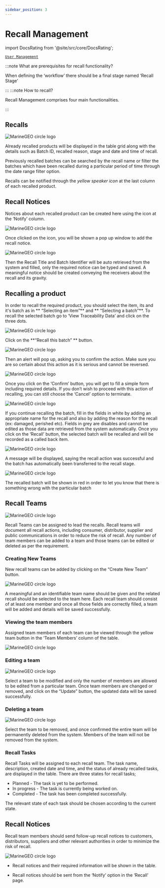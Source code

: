 ```yaml
---
sidebar_position: 3
---
```


# Recall Management
import DocsRating from '@site/src/core/DocsRating';

[`User Management`](../TracifiedAdmin/userMangement)



:::note What are prerequisites for recall functionality?

When defining the ‘workflow’ there should be a final stage named ‘Recall Stage’ 	

:::
:::note How to recall?

Recall Management comprises four main functionalities. 

:::



## Recalls

![MarineGEO circle logo](../../static/img/insights10.png "MarineGEO logo")

Already recalled products will be displayed in the table grid along with the details such as Batch ID, recalled reason, stage and date and time of recall. 

Previously recalled batches can be searched by the recall name or filter the batches which have been recalled during a particular period of time through the date range filter option. 

Recalls can be notified through the *yellow speaker icon* at the last column of each recalled product. 



## Recall Notices

Notices about each recalled product can be created here using the icon at the ‘Notify’ column. 

![MarineGEO circle logo](../../static/img/insights11.png "MarineGEO logo")



Once clicked on the icon, you will be shown a pop up window to add the recall notice.


![MarineGEO circle logo](../../static/img/insights12.png "MarineGEO logo")


Then the Recall Title and Batch Identifier will be auto retrieved from the system and filled, only the required notice can be typed and saved.
A meaningful notice should be created conveying the receivers about the recall and its gravity. 



## Recalling a product

In order to recall the required product, you should select the item, its and it's batch as in ** “Selecting an item”** and ** “Selecting a batch”**. To recall the selected batch go to ‘View Traceability Data’ and click on the three dots.

![MarineGEO circle logo](../../static/img/insights13.png "MarineGEO logo")

Click on the **“Recall this batch” ** button.

![MarineGEO circle logo](../../static/img/insights40.png "MarineGEO logo")


Then an alert will pop up, asking you to confirm the action. 
Make sure you are so certain about this action as it is serious and cannot be reversed. 


![MarineGEO circle logo](../../static/img/insights15.png "MarineGEO logo")


Once you click on the ‘Confirm’ button, you will get to fill a simple form including required details. 
If you don’t wish to proceed with this action of recalling, you can still choose the ‘Cancel’ option to terminate. 


![MarineGEO circle logo](../../static/img/insights16.png "MarineGEO logo")


If you continue recalling the batch, fill in the fields in white by adding an appropriate name for the recall and also by adding the reason for the recall (ex: damaged, perished etc).
Fields in grey are disables and cannot be edited as those data are retrieved from the system automatically.
Once you click on the ‘Recall’ button, the selected batch will be recalled and will be recorded as a called back item.


![MarineGEO circle logo](../../static/img/insights17.png "MarineGEO logo")


A message will be displayed, saying the recall action was successful and the batch has automatically been transferred to the recall stage.


![MarineGEO circle logo](../../static/img/insights18.png "MarineGEO logo")


The recalled batch will be shown in red in order to let you know that there is something wrong with the particular batch




## Recall Teams

![MarineGEO circle logo](../../static/img/insights19.png "MarineGEO logo")

Recall Teams can be assigned to lead the recalls. Recall teams will document all recall actions, including consumer, distributor, supplier and public communications in order to reduce the risk of recall.
Any number of team members can be added to a team and those teams can be edited or deleted as per the requirement.




### Creating New Teams

New recall teams can be added by clicking on the “Create New Team” button.

![MarineGEO circle logo](../../static/img/insights20.png "MarineGEO logo") 

A meaningful and an identifiable team name should be given and the related recall should be selected to the team here. Each recall team should consist of at least one member and once all those fields are correctly filled, a team will be added and details will be saved successfully. 




### Viewing the team members

Assigned team members of each team can be viewed through the yellow team button in the ‘Team Members’ column of the table.

![MarineGEO circle logo](../../static/img/insights21.png "MarineGEO logo") 





### Editing a team

![MarineGEO circle logo](../../static/img/insights22.png "MarineGEO logo")

Select a team to be modified and only the number of members are allowed to be edited from a particular team. Once team members are changed or removed, and click on the “Update” button, the updated data will be saved successfully. 



### Deleting a team

![MarineGEO circle logo](../../static/img/insights23.png "MarineGEO logo")

Select the team to be removed, and once confirmed the entire team will be permanently deleted from the system.  Members of the team will not be removed from the system.

### Recall Tasks 

Recall Tasks will be assigned to each recall team. The task name, description, created date and time, and the status of already recalled tasks, are displayed in the table. 
There are three states for recall tasks;

- Planned - The task is yet to be performed.
- In progress - The task is currently being worked on.
- Completed - The task has been completed successfully.

The relevant state of each task should be chosen according to the current state.




## Recall Notices

Recall team members should send follow-up recall notices to customers, distributors, suppliers and other relevant authorities in order to minimize the risk of recall. 

![MarineGEO circle logo](../../static/img/insights24.png "MarineGEO logo")

- Recall notices and their required information will be shown in the table.

- Recall notices should be sent from the ‘Notify’ option in the ‘Recall’ page.

<DocsRating pageName="certificates"/>

